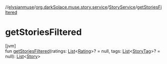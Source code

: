 //[elysianmuse](../../../index.md)/[org.darkSolace.muse.story.service](../index.md)/[StoryService](index.md)/[getStoriesFiltered](get-stories-filtered.md)

# getStoriesFiltered

[jvm]\
fun [getStoriesFiltered](get-stories-filtered.md)(ratings: [List](https://kotlinlang.org/api/latest/jvm/stdlib/kotlin.collections/-list/index.html)&lt;[Rating](../../org.darkSolace.muse.story.model/-rating/index.md)&gt;? = null, tags: [List](https://kotlinlang.org/api/latest/jvm/stdlib/kotlin.collections/-list/index.html)&lt;[StoryTag](../../org.darkSolace.muse.story.model/-story-tag/index.md)&gt;? = null): [List](https://kotlinlang.org/api/latest/jvm/stdlib/kotlin.collections/-list/index.html)&lt;[Story](../../org.darkSolace.muse.story.model/-story/index.md)&gt;
